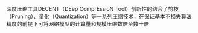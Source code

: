 深度压缩工具DECENT（DEep ComprEssioN Tool）创新性的结合了剪枝（Pruning）、量化（Quantization）等一系列压缩技术，在保证基本不损失算法精度的前提下可将网络模型的计算量和规模压缩数倍至数十倍
